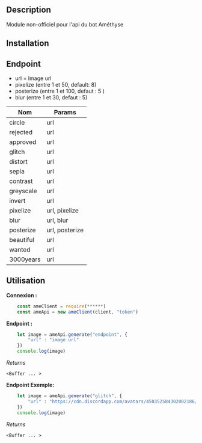 
## Description
Module non-officiel pour l'api du bot Améthyse

## Installation

## Endpoint

 - url = Image url
 - pixelize (entre 1 et 50, default: 8)
 - posterize (entre 1 et 100, defaut : 5 )
 - blur (entre 1 et 30, defaut : 5)


|Nom|Params|
|--|--|
|circle|url|
|rejected|url|
|approved|url|
|glitch|url|
|distort|url|
|sepia|url|
|contrast|url|
|greyscale|url|
|invert|url|
|pixelize|url, pixelize|
|blur|url, blur|
|posterize|url, posterize|
|beautiful|url|
|wanted|url|
|3000years|url|


## Utilisation
**Connexion :**
```js
    const ameClient = require(******)
    const ameApi = new ameClient(client, "token")
```
**Endpoint :**
```js
    let image = ameApi.generate("endpoint", {
	    "url" : "image url"
    })
    console.log(image)
```
*Returns*
```
<Buffer ... >
```
**Endpoint  Exemple:**
```js
    let image = ameApi.generate("glitch", {
	    "url" : "https://cdn.discordapp.com/avatars/450352584302002186/c0ff7e943ab89560503b8e99591ff888.png?size=2048"
    })
    console.log(image)
```
*Returns*
```
<Buffer ... >
```